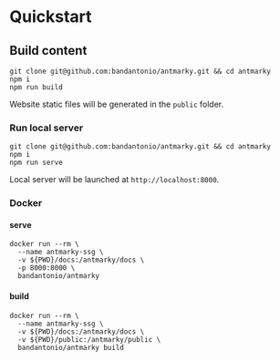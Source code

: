 # Quickstart

## Build content

```
git clone git@github.com:bandantonio/antmarky.git && cd antmarky
npm i
npm run build
```

Website static files will be generated in the `public` folder.

### Run local server

```
git clone git@github.com:bandantonio/antmarky.git && cd antmarky
npm i
npm run serve
```

Local server will be launched at `http://localhost:8000`.

### Docker

#### serve

```
docker run --rm \
  --name antmarky-ssg \
  -v ${PWD}/docs:/antmarky/docs \
  -p 8000:8000 \
  bandantonio/antmarky
```

#### build

```
docker run --rm \
  --name antmarky-ssg \
  -v ${PWD}/docs:/antmarky/docs \
  -v ${PWD}/public:/antmarky/public \
  bandantonio/antmarky build
```